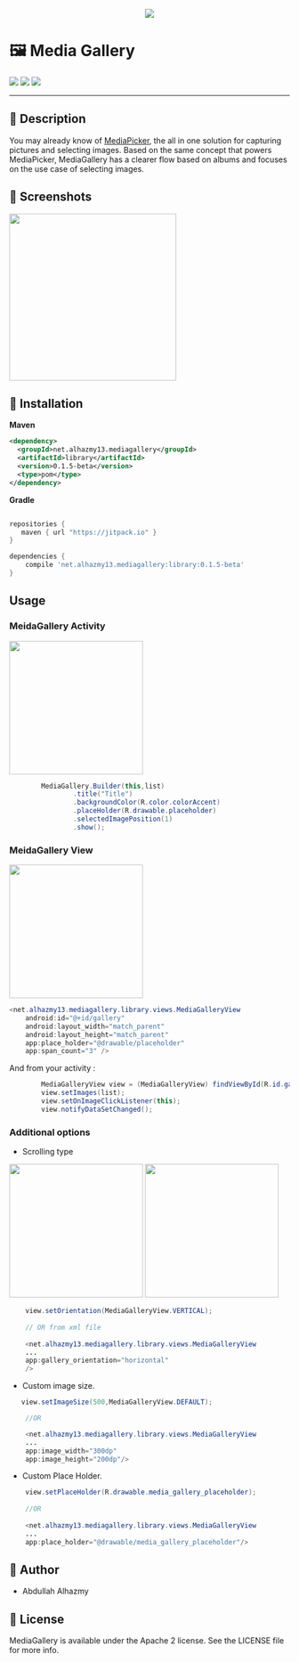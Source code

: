 <p align="center">
  <img src="https://cloud.githubusercontent.com/assets/4659608/22895545/f12d3986-f22d-11e6-81b4-dc5376fb76dd.png" >
</p>


# 🖼 Media Gallery
![](https://img.shields.io/badge/Platform-Android-brightgreen.svg)
![](https://img.shields.io/hexpm/l/plug.svg)
![](https://img.shields.io/badge/version-0.1.6_beta-blue.svg)

------
## 📝 Description

You may already know of [MediaPicker](https://github.com/alhazmy13/MediaPicker), the all in one solution for capturing pictures and selecting images. Based on the same concept that powers MediaPicker, MediaGallery has a clearer flow based on albums and focuses on the use case of selecting images.

## 📱 Screenshots 
<img src="https://cloud.githubusercontent.com/assets/4659608/22867461/c77d039e-f199-11e6-8be6-027ae6e7af75.gif" width="300" align="center">


## 🔧 Installation

**Maven**

```xml
<dependency>
  <groupId>net.alhazmy13.mediagallery</groupId>
  <artifactId>library</artifactId>
  <version>0.1.5-beta</version>
  <type>pom</type>
</dependency>
```


**Gradle**

```gradle

repositories {
   maven { url "https://jitpack.io" }
}

dependencies {
	compile 'net.alhazmy13.mediagallery:library:0.1.5-beta'
}
```

## Usage

### MeidaGallery Activity  
<img width="240" src="https://cloud.githubusercontent.com/assets/4659608/22868150/8e43286a-f1a3-11e6-909f-a351ee4e04cc.png" align="center">

```java
        MediaGallery.Builder(this,list)
                .title("Title")
                .backgroundColor(R.color.colorAccent)
                .placeHolder(R.drawable.placeholder)
                .selectedImagePosition(1)
                .show();
```



### MeidaGallery View
<img width="240"  src="https://cloud.githubusercontent.com/assets/4659608/22868151/8e4488b8-f1a3-11e6-819c-8ce420f806ea.png">

 
```java
<net.alhazmy13.mediagallery.library.views.MediaGalleryView
    android:id="@+id/gallery"
    android:layout_width="match_parent"
    android:layout_height="match_parent"
    app:place_holder="@drawable/placeholder"
    app:span_count="3" />

```

And from your activity :

```java
        MediaGalleryView view = (MediaGalleryView) findViewById(R.id.gallery);
        view.setImages(list);
        view.setOnImageClickListener(this);
        view.notifyDataSetChanged();

```

### Additional options

* Scrolling type 

<img width="240" src="https://cloud.githubusercontent.com/assets/4659608/23334317/1dce4f56-fbad-11e6-90b1-bed0044c03c3.gif">
<img width="240" src="https://cloud.githubusercontent.com/assets/4659608/23334316/1dcd9d2c-fbad-11e6-99e2-3f51f8793a84.gif">



```java
	view.setOrientation(MediaGalleryView.VERTICAL);
	
	// OR from xml file
	
	<net.alhazmy13.mediagallery.library.views.MediaGalleryView
	...
	app:gallery_orientation="horizontal"
	/>

```

* Custom image size.

```java
   view.setImageSize(500,MediaGalleryView.DEFAULT);

	//OR

	<net.alhazmy13.mediagallery.library.views.MediaGalleryView
	...
    app:image_width="300dp"
    app:image_height="200dp"/>
```

* Custom Place Holder.

```java
	view.setPlaceHolder(R.drawable.media_gallery_placeholder);
	
	//OR
	
	<net.alhazmy13.mediagallery.library.views.MediaGalleryView
	...
    app:place_holder="@drawable/media_gallery_placeholder"/>
```

## 👤 Author

* Abdullah Alhazmy

## 📄 License

MediaGallery is available under the Apache 2 license. See the LICENSE file for more info.

